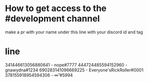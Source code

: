 # How to get access to the #development channel
make a pr with your name under this line with your discord id and tag

# line
341446613056880641 - nope#7777
444724485594152960 - gnawydna#1234
690283141096669225 - Everyone'sRickRoller#0001
378155918954594306 - ∞¹#5994
